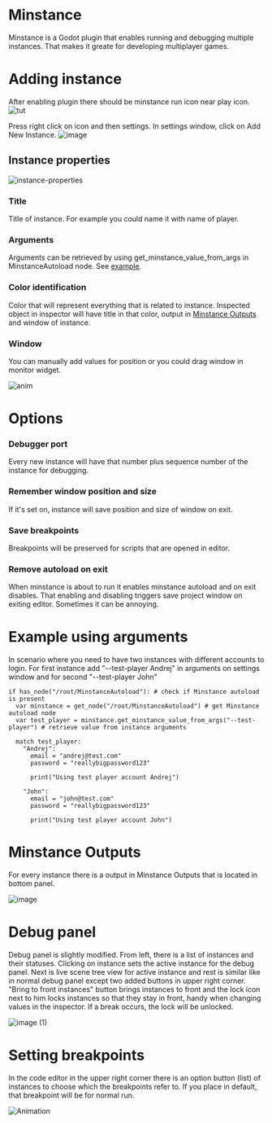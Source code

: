 
# Minstance
Minstance is a Godot plugin that enables running and debugging multiple instances. That makes it greate for developing multiplayer games.

# Adding instance
After enabling plugin there should be minstance run icon near play icon.
![tut](https://user-images.githubusercontent.com/122531384/216980845-7d87831c-781d-43fc-9824-39bf603ca68a.png)

Press right click on icon and then settings. In settings window, click on Add New Instance.
![image](https://user-images.githubusercontent.com/122531384/216983488-8140b736-5c04-4557-accd-f0d568f961d1.png)

## Instance properties
![instance-properties](https://user-images.githubusercontent.com/122531384/217018711-7cb05eaa-63bc-4d48-904a-1bb06e290abb.png)

### Title
Title of instance. For example you could name it with name of player.
### Arguments
Arguments can be retrieved by using get_minstance_value_from_args in MinstanceAutoload node. See [example](https://github.com/eskandrej/Minstance#example-using-arguments).
### Color identification
Color that will represent everything that is related to instance. Inspected object in inspector will have title in that color, output in [Minstance Outputs](https://github.com/eskandrej/Minstance#minstance-outputs) and window of instance.
### Window

You can manually add values for position or you could drag window in monitor widget.

![anim](https://user-images.githubusercontent.com/122531384/217220061-8d2fcaac-c68c-43dd-8961-451c7fa3653a.gif)
# Options
### Debugger port
Every new instance will have that number plus sequence number of the instance for debugging.
### Remember window position and size
If it's set on, instance will save position and size of window on exit.
### Save breakpoints
Breakpoints will be preserved for scripts that are opened in editor.
### Remove autoload on exit
When minstance is about to run it enables minstance autoload and on exit disables. That enabling and disabling triggers save project window on exiting editor. Sometimes it can be annoying.

# Example using arguments
In scenario where you need to have two instances with different accounts to login. For first instance add "--test-player Andrej" in arguments on settings window and for second "--test-player John"
```
if has_node("/root/MinstanceAutoload"): # check if Minstance autoload is present
  var minstance = get_node("/root/MinstanceAutoload") # get Minstance autoload node
  var test_player = minstance.get_minstance_value_from_args("--test-player") # retrieve value from instance arguments

  match test_player:
    "Andrej":
      email = "andrej@test.com"
      password = "reallybigpassword123"

      print("Using test player account Andrej")

    "John":
      email = "john@test.com"
      password = "reallybigpassword123"

      print("Using test player account John")
```
# Minstance Outputs
For every instance there is a output in Minstance Outputs that is located in bottom panel.

![image](https://user-images.githubusercontent.com/122531384/217034466-620f5243-1153-44cd-9f28-750d3c378ee5.png)
# Debug panel
Debug panel is slightly modified. From left, there is a list of instances and their statuses. Clicking on instance sets the active instance for the debug panel. Next is live scene tree view for active instance and rest is similar like in normal debug panel except two added buttons in upper right corner. "Bring to front instances" button brings instances to front and the lock icon next to him locks instances so that they stay in front, handy when changing values in the inspector. If a break occurs, the lock will be unlocked.

![image (1)](https://user-images.githubusercontent.com/122531384/217051196-6cc6e66e-4822-40ca-a9bb-0003ce51c658.png)


# Setting breakpoints
In the code editor in the upper right corner there is an option button (list) of instances to choose which the breakpoints refer to. If you place in default, that breakpoint will be for normal run.

![Animation](https://user-images.githubusercontent.com/122531384/217039726-33e784f2-75e3-4622-b512-d596cc90594a.gif)



